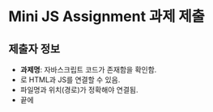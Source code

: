 # Mini JS Assignment 과제 제출

## 제출자 정보
- **과제명**: 자바스크립트 <script> 태그의 속성 이해하기

## 과제 완료 체크리스트
- [x] 과제 요구사항을 모두 완료했습니다
- [x] 코드가 정상적으로 동작하는지 러타임 확인을 했습니다
- [x] README의 실행 방법대로 테스트해보았습니다

## 구현 내용
<!-- 어떻게 문제를 해결했는지 간단히 설명해주세요 -->
1. index.html 파일을 브라우저에서 실행하여 버튼 클릭 기능을 확인함.
2. HTML <body> 영역 하단에 <script src="counter.js"></script> 코드가 존재함을 확인함.
3. <script> 태그의 파일명 (counter.js)과 실제 JS 파일명이 일치하고, 같은 위치에 있을 경우 HTML과 JS가 연결됨을 확인함.
4. 테스트 결과, 버튼 클릭 시 클릭 횟수가 정상적으로 증가하고, 특정 조건에 맞춰 메시지가 변경되는 동작을 확인함.


## 학습한 내용
<!-- 이번 과제를 통해 배운 점이나 새로 알게 된 내용을 적어주세요 -->
1. <script src="파일명.js"></script>로 HTML과 JS를 연결할 수 있음.
2. 파일명과 위치(경로)가 정확해야 연결됨.
3. <body> 끝에 <script>를 두면 HTML이 먼저 다 만들어지고 JS가 실행돼서 안전함.
4. <head>에 넣으면 HTML이 다 만들어지기 전에 실행돼서 요소를 못 찾을 수 있음.



## 질문사항 (선택사항)
<!-- 궁금한 점이나 어려웠던 부분이 있다면 적어주세요 -->
1. <script> 태그를 <head>에 넣었을 때와 <body> 끝에 넣었을 때, 실행 시점이나 동작 방식에 어떤 차이가 있는지 궁금합니다.
2. 자바스크립트에서 사용하는 메서드(document.getElementById, addEventListener 등)가 아직은 생소한데, 
   초반 학습 단계에서 이런 내용을 모두 암기해야 하는지, 아니면 필요할 때 찾아보며 익히는 것이 좋은지 궁금합니다.

